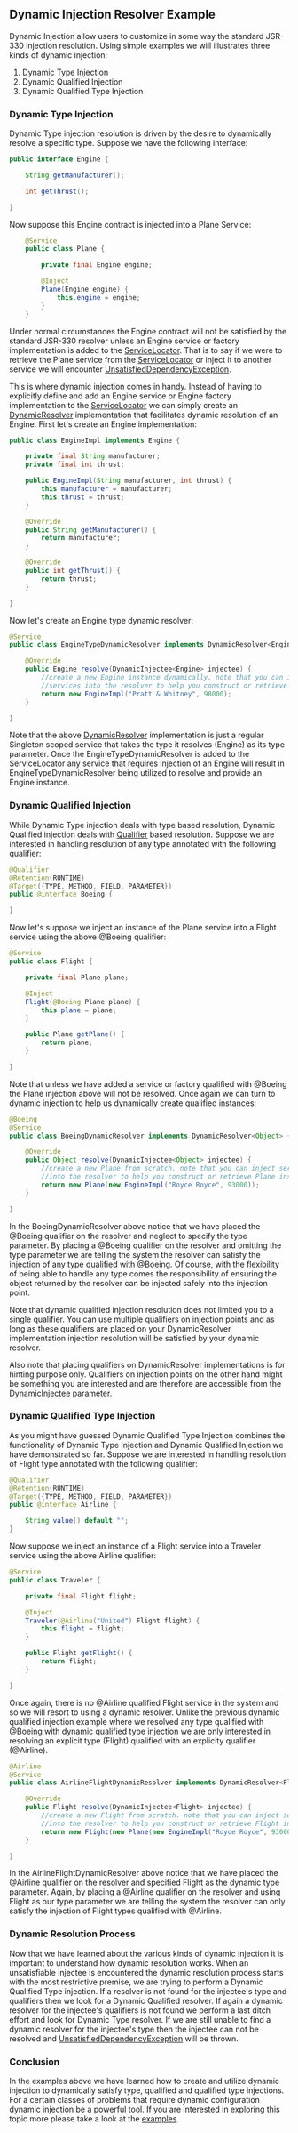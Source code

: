 ## Dynamic Injection Resolver Example

Dynamic Injection allow users to customize in some way the standard JSR-330 injection resolution.
Using simple examples we will illustrates three kinds of dynamic injection:

1. Dynamic Type Injection
1. Dynamic Qualified Injection
1. Dynamic Qualified Type Injection


### Dynamic Type Injection

Dynamic Type injection resolution is driven by the desire to dynamically resolve a specific type. Suppose we
have the following interface:

```java
public interface Engine {

    String getManufacturer();

    int getThrust();

}
```

Now suppose this Engine contract is injected into a Plane Service:

```java
    @Service
    public class Plane {

        private final Engine engine;

        @Inject
        Plane(Engine engine) {
            this.engine = engine;
        }
    }
```

Under normal circumstances the Engine contract will not be satisfied by the standard JSR-330 resolver unless
an Engine service or factory implementation is added to the [ServiceLocator][servicelocator]. That is to say if
we were to retrieve the Plane service from the [ServiceLocator][servicelocator] or inject it to another service we
will encounter [UnsatisfiedDependencyException][usde].

This is where dynamic injection comes in handy. Instead of having to explicitly define and add an Engine
service or Engine factory implementation to the [ServiceLocator][servicelocator] we can simply create an
[DynamicResolver][dynamicresolver] implementation that facilitates dynamic resolution of an Engine. First let's
create an Engine implementation:

```java
public class EngineImpl implements Engine {

    private final String manufacturer;
    private final int thrust;

    public EngineImpl(String manufacturer, int thrust) {
        this.manufacturer = manufacturer;
        this.thrust = thrust;
    }

    @Override
    public String getManufacturer() {
        return manufacturer;
    }

    @Override
    public int getThrust() {
        return thrust;
    }

}
```

Now let's create an Engine type dynamic resolver:

```java
@Service
public class EngineTypeDynamicResolver implements DynamicResolver<Engine> {

    @Override
    public Engine resolve(DynamicInjectee<Engine> injectee) {
        //create a new Engine instance dynamically. note that you can inject
        //services into the resolver to help you construct or retrieve an Engine.
        return new EngineImpl("Pratt & Whitney", 98000);
    }

}
```

Note that the above [DynamicResolver][dynamicresolver] implementation is just a regular Singleton scoped service that
takes the type it resolves (Engine) as its type parameter. Once the EngineTypeDynamicResolver is added to the ServiceLocator
any service that requires injection of an Engine will result in EngineTypeDynamicResolver being utilized to resolve and
provide an Engine instance.

### Dynamic Qualified Injection

While Dynamic Type injection deals with type based resolution, Dynamic Qualified injection deals with
[Qualifier][qualifier] based resolution. Suppose we are interested in handling resolution of any type
annotated with the following qualifier:

```java
@Qualifier
@Retention(RUNTIME)
@Target({TYPE, METHOD, FIELD, PARAMETER})
public @interface Boeing {

}
```

Now let's suppose we inject an instance of the Plane service into a Flight service using the above @Boeing qualifier:

```java
@Service
public class Flight {

    private final Plane plane;

    @Inject
    Flight(@Boeing Plane plane) {
        this.plane = plane;
    }

    public Plane getPlane() {
        return plane;
    }

}
```

Note that unless we have added a service or factory qualified with @Boeing the Plane injection above will not be
resolved. Once again we can turn to dynamic injection to help us dynamically create qualified instances:

```java
@Boeing
@Service
public class BoeingDynamicResolver implements DynamicResolver<Object> {

    @Override
    public Object resolve(DynamicInjectee<Object> injectee) {
        //create a new Plane from scratch. note that you can inject services
        //into the resolver to help you construct or retrieve Plane instances.
        return new Plane(new EngineImpl("Royce Royce", 93000));
    }

}
```

In the BoeingDynamicResolver above notice that we have placed the @Boeing qualifier on the resolver and
neglect to specify the type parameter. By placing a @Boeing qualifier on the resolver and omitting the
type parameter we are telling the system the resolver can satisfy the injection of any type qualified with
@Boeing. Of course, with the flexibility of being able to handle any type comes the responsibility of
ensuring the object returned by the resolver can be injected safely into the injection point.

Note that dynamic qualified injection resolution does not limited you to a single qualifier. You can use
multiple qualifiers on injection points and as long as these qualifiers are placed on your DynamicResolver
implementation injection resolution will be satisfied by your dynamic resolver.

Also note that placing qualifiers on DynamicResolver implementations is for hinting purpose only. Qualifiers
on injection points on the other hand might be something you are interested and are therefore are accessible
from the DynamicInjectee parameter.


### Dynamic Qualified Type Injection

As you might have guessed Dynamic Qualified Type Injection combines the functionality of Dynamic Type Injection
and Dynamic Qualified Injection we have demonstrated so far. Suppose we are interested in handling resolution of
Flight type annotated with the following qualifier:

```java
@Qualifier
@Retention(RUNTIME)
@Target({TYPE, METHOD, FIELD, PARAMETER})
public @interface Airline {

    String value() default "";
}

```

Now suppose we inject an instance of a Flight service into a Traveler service using the above
Airline qualifier:

```java
@Service
public class Traveler {

    private final Flight flight;

    @Inject
    Traveler(@Airline("United") Flight flight) {
        this.flight = flight;
    }

    public Flight getFlight() {
        return flight;
    }

}
```

Once again, there is no @Airline qualified Flight service in the system and so we will resort to using a
dynamic resolver. Unlike the previous dynamic qualified injection example where we resolved any type qualified
with @Boeing with dynamic qualified type injection we are only interested in resolving an explicit type
(Flight) qualified with an explicity qualifier (@Airline).


```java
@Airline
@Service
public class AirlineFlightDynamicResolver implements DynamicResolver<Flight> {

    @Override
    public Flight resolve(DynamicInjectee<Flight> injectee) {
        //create a new Flight from scratch. note that you can inject services
        //into the resolver to help you construct or retrieve Flight instances.
        return new Flight(new Plane(new EngineImpl("Royce Royce", 93000)));
    }

}
```

In the AirlineFlightDynamicResolver above notice that we have placed the @Airline qualifier on the
resolver and specified Flight as the dynamic type parameter. Again, by placing a @Airline qualifier
on the resolver and using Flight as our type parameter we are telling the system the resolver can
only satisfy the injection of Flight types qualified with @Airline.


### Dynamic Resolution Process

Now that we have learned about the various kinds of dynamic injection it is important to understand
how dynamic resolution works. When an unsatisfiable injectee is encountered the dynamic resolution
process starts with the most restrictive premise, we are trying to perform a Dynamic Qualified Type
injection. If a resolver is not found for the injectee's type and qualifiers then we look for a Dynamic
Qualified resolver. If again a dynamic resolver for the injectee's qualifiers is not found we perform
a last ditch effort and look for Dynamic Type resolver. If we are still unable to find a dynamic resolver
for the injectee's type then the injectee can not be resolved and [UnsatisfiedDependencyException][usde]
will be thrown.


### Conclusion

In the examples above we have learned how to create and utilize dynamic injection to dynamically
satisfy type, qualified and qualified type injections. For a certain classes of problems that require
dynamic configuration dynamic injection be a powerful tool. If you are interested in exploring this
topic more please take a look at the [examples][dynamicexample].


[usde]: apidocs/org/glassfish/hk2/api/UnsatisfiedDependencyException.html
[servicelocator]: apidocs/org/glassfish/hk2/api/ServiceLocator.html
[dynamicresolver]: apidocs/org/glassfish/hk2/api/DynamicResolver.html
[dynamicresolver]: apidocs/org/glassfish/hk2/api/DynamicResolver.html
[qualifier]: http://docs.oracle.com/javaee/6/api/javax/inject/Qualifier.html
[dynamicexample]: https://github.com/hk2-project/hk2/tree/master/examples/dynamic-resolver